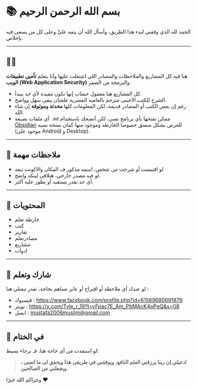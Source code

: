
# 📚 بسم الله الرحمن الرحيم

الحمد لله الذي وفقني لبدء هذا الطريق، وأسأل الله أن يتمه عليَّ وعلى كل من يسعى فيه بإخلاص.

---

## 👨‍💻 

هنا فيه كل المشاريع والملاحظات والمصادر اللي اشتغلت عليها وأنا بتعلم **تأمين تطبيقات الويب (Web Application Security)** والبرمجة من الصفر.

- كل المشاريع هنا معمول حساب إنها تكون مفيدة لأي حد بيبدأ.
- الشرح للكتب الاجنبى مترجم بالعامية المصرية علشان يبقى سهل وواضح.
- رغم إن بعض الكتب أو المصادر قديمة، لكن المعلومات كلها **محدثة وموثوقة** إن شاء الله.
- أي ملفات بصيغة `.md` ممكن تفتحها بأي برنامج نصي، لكن أنصحك باستخدام [Obsidian](https://obsidian.md/) للعرض بشكل منسق خصوصا الخارطه وموجود منها كمان نسخة نصيه (موجود على Android و Desktop).

---

## 🔖 ملاحظات مهمة

- لو اقتبست أو شرحت من شخص، اسمه مذكور ف المكان والاكونت تبعه
- لو فيه مصدر خارجي، هتلاقي لينكه واضح.
- أي حد يقدر يستفيد أو يطور عليه أكتر.

---

## 🧪 المحتويات 

- خارطة تعلم
- كتب 
- تقارير
- مصادرتعلم
- مشاريع 
- ادوات 

---

## 🤝 شارك وتعلم

لو عندك أي ملاحظة أو اقتراح أو عايز تساهم بحاجة، تقدر تبعتلي هنا :

- فيسبوك :  https://www.facebook.com/profile.php?id=61569680691879
- تويتر : https://x.com/Tyle_r_19?t=vFpac7E_Am_PbMAcK4pPeQ&s=08
- ايميل : mustafa2006muslim@gmail.com

---

## 🤲 في الختام

لو استفدت من أي حاجة هنا، فـ برجاء بسيط:
> **ادعيلي إن ربنا يرزقني العلم النافع، ويوفقني في طريقى هذا ويحقق لى ما اتمنى ، ويجعلني من الصالحين.**

وجزاكم الله خيرًا ❤️
